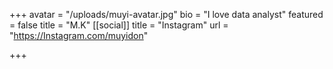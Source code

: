 +++
avatar = "/uploads/muyi-avatar.jpg"
bio = "I love data analyst"
featured = false
title = "M.K"
[[social]]
title = "Instagram"
url = "https://Instagram.com/muyidon"

+++
